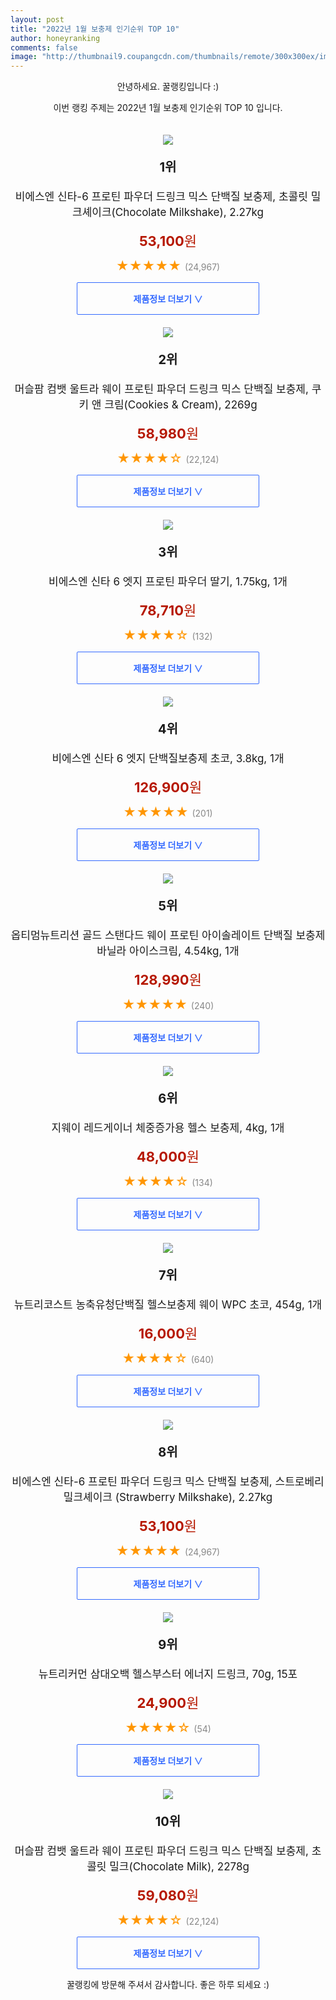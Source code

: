 ```yaml
--- 
layout: post 
title: "2022년 1월 보충제 인기순위 TOP 10" 
author: honeyranking 
comments: false 
image: "http://thumbnail9.coupangcdn.com/thumbnails/remote/300x300ex/image/vendor_inventory/images/2019/03/20/18/5/c73778e6-ec20-42b9-bea7-3b16078d27a0.jpg" 
--- 
```

<p style="text-align: center;">안녕하세요. 꿀랭킹입니다 :)</p> <p style="text-align: center;">이번 랭킹 주제는 2022년 1월 보충제 인기순위 TOP 10 입니다.</p><center><img src="http://thumbnail9.coupangcdn.com/thumbnails/remote/300x300ex/image/vendor_inventory/images/2019/03/20/18/5/c73778e6-ec20-42b9-bea7-3b16078d27a0.jpg" style="margin-top:20px" /></center> <p style="text-align: center; font-size: 20px"><b>1위</b></p> <p style="text-align: center; font-size: 17px">비에스엔 신타-6 프로틴 파우더 드링크 믹스 단백질 보충제, 초콜릿 밀크셰이크(Chocolate Milkshake), 2.27kg</p> <p style="text-align: center;"><span style="color: #b61800; font-size: 22px;"><b>53,100</b>원</span></p> <p style="text-align: center;"><span style="color: #ff9600; font-size: 20px;">★★★★★ </span><span style="color: #878787;">(24,967)</span></p> <center><a href="https://link.coupang.com/a/i1PGS"> <div style="font-size: 14px; display: inline-block; padding: 15px 90px; color: #346aff; border-radius: 2px; border: 1px solid #346aff; cursor: pointer;"><b>제품정보 더보기 &or;</b></div> </a></center><center><img src="http://thumbnail8.coupangcdn.com/thumbnails/remote/300x300ex/image/vendor_inventory/images/2019/03/20/17/3/a9440c2a-4f43-4885-9680-53f2f6963786.jpg" style="margin-top:20px" /></center> <p style="text-align: center; font-size: 20px"><b>2위</b></p> <p style="text-align: center; font-size: 17px">머슬팜 컴뱃 울트라 웨이 프로틴 파우더 드링크 믹스 단백질 보충제, 쿠키 앤 크림(Cookies & Cream), 2269g</p> <p style="text-align: center;"><span style="color: #b61800; font-size: 22px;"><b>58,980</b>원</span></p> <p style="text-align: center;"><span style="color: #ff9600; font-size: 20px;">★★★★☆ </span><span style="color: #878787;">(22,124)</span></p> <center><a href="https://link.coupang.com/a/i1PGT"> <div style="font-size: 14px; display: inline-block; padding: 15px 90px; color: #346aff; border-radius: 2px; border: 1px solid #346aff; cursor: pointer;"><b>제품정보 더보기 &or;</b></div> </a></center><center><img src="http://thumbnail7.coupangcdn.com/thumbnails/remote/300x300ex/image/retail/images/251774943533430-e820ad8a-462d-464b-9bbe-2c3178caccb4.jpg" style="margin-top:20px" /></center> <p style="text-align: center; font-size: 20px"><b>3위</b></p> <p style="text-align: center; font-size: 17px">비에스엔 신타 6 엣지 프로틴 파우더 딸기, 1.75kg, 1개</p> <p style="text-align: center;"><span style="color: #b61800; font-size: 22px;"><b>78,710</b>원</span></p> <p style="text-align: center;"><span style="color: #ff9600; font-size: 20px;">★★★★☆ </span><span style="color: #878787;">(132)</span></p> <center><a href="https://link.coupang.com/a/i1PGU"> <div style="font-size: 14px; display: inline-block; padding: 15px 90px; color: #346aff; border-radius: 2px; border: 1px solid #346aff; cursor: pointer;"><b>제품정보 더보기 &or;</b></div> </a></center><center><img src="http://thumbnail8.coupangcdn.com/thumbnails/remote/300x300ex/image/retail/images/251734886788434-4551a6c6-8a00-444a-b02c-fec5bf865870.jpg" style="margin-top:20px" /></center> <p style="text-align: center; font-size: 20px"><b>4위</b></p> <p style="text-align: center; font-size: 17px">비에스엔 신타 6 엣지 단백질보충제 초코, 3.8kg, 1개</p> <p style="text-align: center;"><span style="color: #b61800; font-size: 22px;"><b>126,900</b>원</span></p> <p style="text-align: center;"><span style="color: #ff9600; font-size: 20px;">★★★★★ </span><span style="color: #878787;">(201)</span></p> <center><a href="https://link.coupang.com/a/i1PGV"> <div style="font-size: 14px; display: inline-block; padding: 15px 90px; color: #346aff; border-radius: 2px; border: 1px solid #346aff; cursor: pointer;"><b>제품정보 더보기 &or;</b></div> </a></center><center><img src="http://thumbnail8.coupangcdn.com/thumbnails/remote/300x300ex/image/vendor_inventory/images/2018/11/13/10/7/39bb996a-e27a-4659-a1e6-301ebdaabf1f.jpg" style="margin-top:20px" /></center> <p style="text-align: center; font-size: 20px"><b>5위</b></p> <p style="text-align: center; font-size: 17px">옵티멈뉴트리션 골드 스탠다드 웨이 프로틴 아이솔레이트 단백질 보충제 바닐라 아이스크림, 4.54kg, 1개</p> <p style="text-align: center;"><span style="color: #b61800; font-size: 22px;"><b>128,990</b>원</span></p> <p style="text-align: center;"><span style="color: #ff9600; font-size: 20px;">★★★★★ </span><span style="color: #878787;">(240)</span></p> <center><a href="https://link.coupang.com/a/i1PGW"> <div style="font-size: 14px; display: inline-block; padding: 15px 90px; color: #346aff; border-radius: 2px; border: 1px solid #346aff; cursor: pointer;"><b>제품정보 더보기 &or;</b></div> </a></center><center><img src="http://thumbnail8.coupangcdn.com/thumbnails/remote/300x300ex/image/retail/images/493989778632390-921f7541-facb-4d7a-b4bd-f473e159109e.png" style="margin-top:20px" /></center> <p style="text-align: center; font-size: 20px"><b>6위</b></p> <p style="text-align: center; font-size: 17px">지웨이 레드게이너 체중증가용 헬스 보충제, 4kg, 1개</p> <p style="text-align: center;"><span style="color: #b61800; font-size: 22px;"><b>48,000</b>원</span></p> <p style="text-align: center;"><span style="color: #ff9600; font-size: 20px;">★★★★☆ </span><span style="color: #878787;">(134)</span></p> <center><a href="https://link.coupang.com/a/i1PG1"> <div style="font-size: 14px; display: inline-block; padding: 15px 90px; color: #346aff; border-radius: 2px; border: 1px solid #346aff; cursor: pointer;"><b>제품정보 더보기 &or;</b></div> </a></center><center><img src="http://thumbnail7.coupangcdn.com/thumbnails/remote/300x300ex/image/retail/images/56002161410226-f2608a9d-c93b-4e4c-86b1-35874303f90b.jpg" style="margin-top:20px" /></center> <p style="text-align: center; font-size: 20px"><b>7위</b></p> <p style="text-align: center; font-size: 17px">뉴트리코스트 농축유청단백질 헬스보충제 웨이 WPC 초코, 454g, 1개</p> <p style="text-align: center;"><span style="color: #b61800; font-size: 22px;"><b>16,000</b>원</span></p> <p style="text-align: center;"><span style="color: #ff9600; font-size: 20px;">★★★★☆ </span><span style="color: #878787;">(640)</span></p> <center><a href="https://link.coupang.com/a/i1PG2"> <div style="font-size: 14px; display: inline-block; padding: 15px 90px; color: #346aff; border-radius: 2px; border: 1px solid #346aff; cursor: pointer;"><b>제품정보 더보기 &or;</b></div> </a></center><center><img src="http://thumbnail6.coupangcdn.com/thumbnails/remote/300x300ex/image/vendor_inventory/images/2019/03/20/18/8/9dbfd096-67c4-4e76-a0de-03f521b3e482.jpg" style="margin-top:20px" /></center> <p style="text-align: center; font-size: 20px"><b>8위</b></p> <p style="text-align: center; font-size: 17px">비에스엔 신타-6 프로틴 파우더 드링크 믹스 단백질 보충제, 스트로베리 밀크셰이크 (Strawberry Milkshake), 2.27kg</p> <p style="text-align: center;"><span style="color: #b61800; font-size: 22px;"><b>53,100</b>원</span></p> <p style="text-align: center;"><span style="color: #ff9600; font-size: 20px;">★★★★★ </span><span style="color: #878787;">(24,967)</span></p> <center><a href="https://link.coupang.com/a/i1PG3"> <div style="font-size: 14px; display: inline-block; padding: 15px 90px; color: #346aff; border-radius: 2px; border: 1px solid #346aff; cursor: pointer;"><b>제품정보 더보기 &or;</b></div> </a></center><center><img src="http://thumbnail7.coupangcdn.com/thumbnails/remote/300x300ex/image/vendor_inventory/da49/7dc0232a887b306e87d9d67f45a8f1e4cff5b7b0538b8a09a4c41cdd9ca4.jpg" style="margin-top:20px" /></center> <p style="text-align: center; font-size: 20px"><b>9위</b></p> <p style="text-align: center; font-size: 17px">뉴트리커먼 삼대오백 헬스부스터 에너지 드링크, 70g, 15포</p> <p style="text-align: center;"><span style="color: #b61800; font-size: 22px;"><b>24,900</b>원</span></p> <p style="text-align: center;"><span style="color: #ff9600; font-size: 20px;">★★★★☆ </span><span style="color: #878787;">(54)</span></p> <center><a href="undefined"> <div style="font-size: 14px; display: inline-block; padding: 15px 90px; color: #346aff; border-radius: 2px; border: 1px solid #346aff; cursor: pointer;"><b>제품정보 더보기 &or;</b></div> </a></center><center><img src="http://thumbnail8.coupangcdn.com/thumbnails/remote/300x300ex/image/vendor_inventory/08b0/90ca62a03743c8bbdb181e43793d6ff5ff97e880e77cc6dc92bf25fe1f53.jpg" style="margin-top:20px" /></center> <p style="text-align: center; font-size: 20px"><b>10위</b></p> <p style="text-align: center; font-size: 17px">머슬팜 컴뱃 울트라 웨이 프로틴 파우더 드링크 믹스 단백질 보충제, 초콜릿 밀크(Chocolate Milk), 2278g</p> <p style="text-align: center;"><span style="color: #b61800; font-size: 22px;"><b>59,080</b>원</span></p> <p style="text-align: center;"><span style="color: #ff9600; font-size: 20px;">★★★★☆ </span><span style="color: #878787;">(22,124)</span></p> <center><a href="https://link.coupang.com/a/i1PG5"> <div style="font-size: 14px; display: inline-block; padding: 15px 90px; color: #346aff; border-radius: 2px; border: 1px solid #346aff; cursor: pointer;"><b>제품정보 더보기 &or;</b></div> </a></center> <p style="text-align: center;">꿀랭킹에 방문해 주셔서 감사합니다. 좋은 하루 되세요 :)</p>
